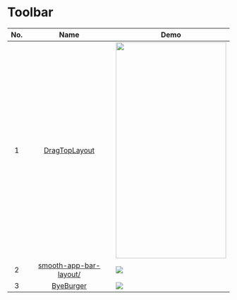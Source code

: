 Toolbar
======================
No. | Name | Demo
:---: | :---: | ---
1| [DragTopLayout](https://github.com/chenupt/DragTopLayout) | <img src="https://raw.githubusercontent.com/chenupt/DragTopLayout/master/imgs/dragtop_1.1.0.gif" width="250" height="490">
2| [smooth-app-bar-layout/](https://github.com/henrytao-me/smooth-app-bar-layout/) | ![](https://github.com/henrytao-me/smooth-app-bar-layout/raw/master/screenshots/concept.final.jpg)
3| [ByeBurger](https://github.com/githubwing/ByeBurger) | ![](https://github.com/githubwing/ByeBurgerNavigationView/raw/master/img/book.gif)

